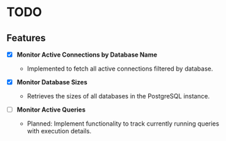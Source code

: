 
# TODO

## Features
- [x] **Monitor Active Connections by Database Name**
    - Implemented to fetch all active connections filtered by database.

- [x] **Monitor Database Sizes**
    - Retrieves the sizes of all databases in the PostgreSQL instance.

- [ ] **Monitor Active Queries**
    - Planned: Implement functionality to track currently running queries with execution details.
